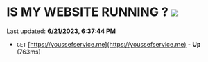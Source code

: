 # IS MY WEBSITE RUNNING ? [![](https://img.shields.io/static/v1?label=Sponsor&message=%E2%9D%A4&logo=GitHub&color=%23fe8e86)](https://github.com/sponsors/<username>)

Last updated: **6/21/2023, 6:37:44 PM**

- `GET` [https://youssefservice.me](https://youssefservice.me) - **Up** (763ms)
